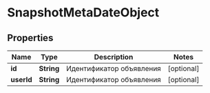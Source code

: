 

# SnapshotMetaDateObject


## Properties

| Name | Type | Description | Notes |
|------------ | ------------- | ------------- | -------------|
|**id** | **String** | Идентификатор объявления |  [optional] |
|**userId** | **String** | Идентификатор объявления |  [optional] |



